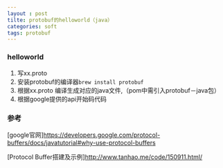 ```yaml
---
layout : post
tilte: protobuf的helloworld（java）
categories: soft
tags: protobuf 
---
```



### helloworld

1.	写xx.proto
2.  安装protobuf的编译器`brew install protobuf`
3.	根据xx.proto 编译生成对应的java文件,（pom中需引入protobuf－java包）
4.	根据google提供的api开始码代码


### 参考

[google官网]<https://developers.google.com/protocol-buffers/docs/javatutorial#why-use-protocol-buffers>

[Protocol Buffer搭建及示例]<http://www.tanhao.me/code/150911.html/>